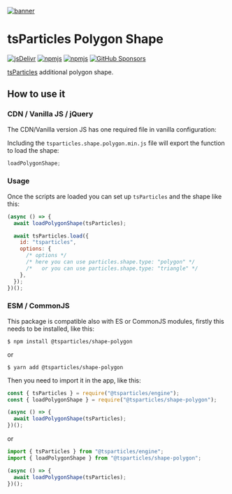 [![banner](https://particles.js.org/images/banner2.png)](https://particles.js.org)

# tsParticles Polygon Shape

[![jsDelivr](https://data.jsdelivr.com/v1/package/npm/@tsparticles/shape-polygon/badge)](https://www.jsdelivr.com/package/npm/@tsparticles/shape-polygon)
[![npmjs](https://badge.fury.io/js/@tsparticles/shape-polygon.svg)](https://www.npmjs.com/package/@tsparticles/shape-polygon)
[![npmjs](https://img.shields.io/npm/dt/@tsparticles/shape-polygon)](https://www.npmjs.com/package/@tsparticles/shape-polygon) [![GitHub Sponsors](https://img.shields.io/github/sponsors/matteobruni)](https://github.com/sponsors/matteobruni)

[tsParticles](https://github.com/tsparticles/tsparticles) additional polygon shape.

## How to use it

### CDN / Vanilla JS / jQuery

The CDN/Vanilla version JS has one required file in vanilla configuration:

Including the `tsparticles.shape.polygon.min.js` file will export the function to load the shape:

```javascript
loadPolygonShape;
```

### Usage

Once the scripts are loaded you can set up `tsParticles` and the shape like this:

```javascript
(async () => {
  await loadPolygonShape(tsParticles);

  await tsParticles.load({
    id: "tsparticles",
    options: {
      /* options */
      /* here you can use particles.shape.type: "polygon" */
      /*   or you can use particles.shape.type: "triangle" */
    },
  });
})();
```

### ESM / CommonJS

This package is compatible also with ES or CommonJS modules, firstly this needs to be installed, like this:

```shell
$ npm install @tsparticles/shape-polygon
```

or

```shell
$ yarn add @tsparticles/shape-polygon
```

Then you need to import it in the app, like this:

```javascript
const { tsParticles } = require("@tsparticles/engine");
const { loadPolygonShape } = require("@tsparticles/shape-polygon");

(async () => {
  await loadPolygonShape(tsParticles);
})();
```

or

```javascript
import { tsParticles } from "@tsparticles/engine";
import { loadPolygonShape } from "@tsparticles/shape-polygon";

(async () => {
  await loadPolygonShape(tsParticles);
})();
```
